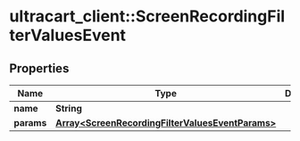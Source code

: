 # ultracart_client::ScreenRecordingFilterValuesEvent

## Properties
Name | Type | Description | Notes
------------ | ------------- | ------------- | -------------
**name** | **String** |  | [optional] 
**params** | [**Array&lt;ScreenRecordingFilterValuesEventParams&gt;**](ScreenRecordingFilterValuesEventParams.md) |  | [optional] 


